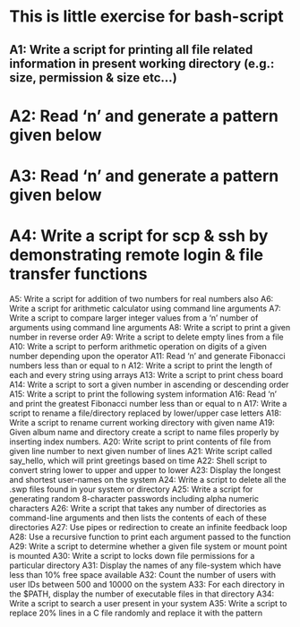 # This is little exercise for bash-script
## A1: Write a script for printing all file related information in present working directory (e.g.: size, permission & size etc…)
# A2: Read ‘n’ and generate a pattern given below
# A3: Read ‘n’ and generate a pattern given below
# A4: Write a script for scp & ssh by demonstrating remote login & file transfer functions
A5: Write a script for addition of two numbers for real numbers also
A6: Write a script for arithmetic calculator using command line arguments
A7: Write a script to compare larger integer values from a ‘n’ number of arguments using command line arguments
A8: Write a script to print a given number in reverse order
A9: Write a script to delete empty lines from a file
A10: Write a script to perform arithmetic operation on digits of a given number depending upon the operator
A11: Read ‘n’ and generate Fibonacci numbers less than or equal to n
A12: Write a script to print the length of each and every string using arrays
A13: Write a script to print chess board
A14: Write a script to sort a given number in ascending or descending order
A15: Write a script to print the following system information
A16: Read ‘n’ and print the greatest Fibonacci number less than or equal to n
A17: Write a script to rename a file/directory replaced by lower/upper case letters
A18: Write a script to rename current working directory with given name
A19: Given album name and directory create a script to name files properly by inserting index numbers.
A20: Write script to print contents of file from given line number to next given number of lines
A21: Write script called say_hello, which will print greetings based on time
A22: Shell script to convert string lower to upper and upper to lower
A23: Display the longest and shortest user-names on the system
A24: Write a script to delete all the .swp files found in your system or directory
A25: Write a script for generating random 8-character passwords including alpha numeric characters
A26: Write a script that takes any number of directories as command-line arguments and then lists the contents of each of these directories
A27: Use pipes or redirection to create an infinite feedback loop
A28: Use a recursive function to print each argument passed to the function
A29: Write a script to determine whether a given file system or mount point is mounted
A30: Write a script to locks down file permissions for a particular directory
A31: Display the names of any file-system which have less than 10% free space available
A32: Count the number of users with user IDs between 500 and 10000 on the system
A33: For each directory in the $PATH, display the number of executable files in that directory
A34: Write a script to search a user present in your system
A35: Write a script to replace 20% lines in a C file randomly and replace it with the pattern
